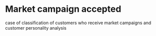 # Market campaign accepted
case of classification of customers who receive market campaigns and customer personality analysis
